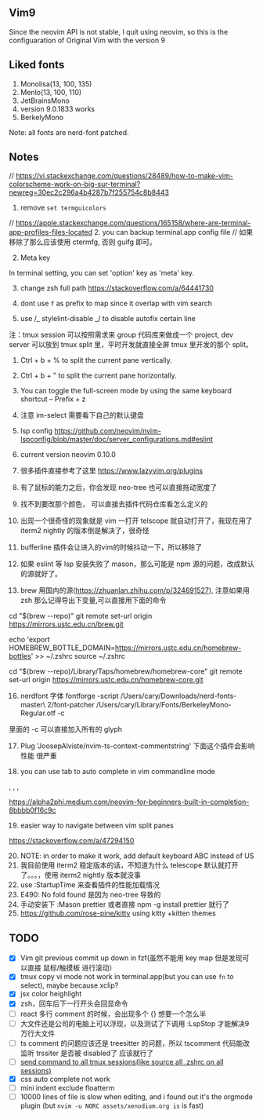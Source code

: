 ## Vim9

Since the neovim API is not stable, I quit using neovim, so this is the configuaration of Original Vim with the version 9

## Liked fonts

1. Monolisa(13, 100, 135)
2. Menlo(13, 100, 110)
3. JetBrainsMono
4. version 9.0.1833 works
5. BerkelyMono

Note: all fonts are nerd-font patched.

## Notes

// https://vi.stackexchange.com/questions/28489/how-to-make-vim-colorscheme-work-on-big-sur-terminal?newreg=30ec2c296a4b4287b7f255754c8b8443

1. remove `set termguicolors`

// https://apple.stackexchange.com/questions/165158/where-are-terminal-app-profiles-files-located 2. you can backup terminal.app config file
// 如果移除了那么应该使用 ctermfg, 否则 guifg 即可。

2. Meta key

In terminal setting, you can set 'option' key as 'meta' key.

3. change zsh full path
   https://stackoverflow.com/a/64441730

4. dont use `f` as prefix to map since it overlap with vim search
5. use /_ stylelint-disable _/ to disable autofix certain line

注：tmux session 可以按照需求来 group 代码库来做成一个 project, dev server 可以放到 tmux split 里，平时开发就直接全屏 tmux 里开发的那个 split。

1. Ctrl + b + % to split the current pane vertically.
2. Ctrl + b + " to split the current pane horizontally.
3. You can toggle the full-screen mode by using the same keyboard shortcut – Prefix + z

4. 注意 im-select 需要看下自己的默认键盘
5. lsp config https://github.com/neovim/nvim-lspconfig/blob/master/doc/server_configurations.md#eslint
6. current version neovim 0.10.0
7. 很多插件直接参考了这里 https://www.lazyvim.org/plugins
8. 有了鼠标的能力之后，你会发现 neo-tree 也可以直接拖动宽度了
9. 找不到要改那个颜色， 可以直接去插件代码仓库看怎么定义的
10. 出现一个很奇怪的现象就是 vim 一打开 telscope 就自动打开了，我现在用了 iterm2 nightly 的版本倒是解决了，很奇怪
11. bufferline 插件会让进入的vim的时候抖动一下，所以移除了
12. 如果 eslint 等 lsp 安装失败了 mason，那么可能是 npm 源的问题，改成默认的源就好了。
13. brew 用国内的源(https://zhuanlan.zhihu.com/p/324691527), 注意如果用 zsh 那么记得导出下变量,可以直接用下面的命令

cd "$(brew --repo)"
git remote set-url origin https://mirrors.ustc.edu.cn/brew.git

echo 'export HOMEBREW_BOTTLE_DOMAIN=https://mirrors.ustc.edu.cn/homebrew-bottles' >> ~/.zshrc
source ~/.zshrc

cd "$(brew --repo)/Library/Taps/homebrew/homebrew-core"
git remote set-url origin https://mirrors.ustc.edu.cn/homebrew-core.git

16. nerdfont 字体
    fontforge -script /Users/cary/Downloads/nerd-fonts-master\ 2/font-patcher /Users/cary/Library/Fonts/BerkeleyMono-Regular.otf -c

里面的 -c 可以直接加入所有的 glyph

17. Plug 'JoosepAlviste/nvim-ts-context-commentstring'
    下面这个插件会影响性能 很严重

18. you can use tab to auto complete in vim commandline mode

<tab>, <c-d>, <S-Tab>,

https://alpha2phi.medium.com/neovim-for-beginners-built-in-completion-8bbbb0f16c9c

19. easier way to navigate between vim split panes

https://stackoverflow.com/a/47294150

20. NOTE: in order to make it work, add default keyboard ABC instead of US
21. 我目前使用 iterm2 稳定版本的话，不知道为什么 telescope 默认就打开了。。。，使用 iterm2 nightly 版本就没事
22. use :StartupTime 来查看插件的性能加载情况
23. E490: No fold found 是因为 neo-tree 导致的
24. 手动安装下 :Mason prettier 或者直接 npm -g install prettier 就行了
25. https://github.com/rose-pine/kitty using kitty +kitten themes

## TODO

- [x] Vim git previous commit up down in fzf(虽然不能用 key map 但是发现可以直接 鼠标/触摸板 进行滚动）
- [x] tmux copy vi mode not work in terminal.app(but you can use `fn` to select), maybe because xclip?
- [x] jsx color heighlight
- [x] zsh，回车后下一行开头会回显命令
- [ ] react 多行 comment 的时候，会出现多个 {} 想要一个怎么半
- [ ] 大文件还是公司的电脑上可以浮现，以及测试了下调用 :LspStop 才能解决9万行大文件
- [ ] ts comment 的问题应该还是 treesitter 的问题，所以 tscomment 代码能改监听 trssiter 是否被 disabled了 应该就行了
- [ ] [send command to all tmux sessions(like source all .zshrc on all sessions)](https://stackoverflow.com/questions/16325449/how-to-send-a-command-to-all-panes-in-tmux)
- [x] css auto complete not work
- [ ] mini indent exclude floatterm
- [ ] 10000 lines of file is slow when editing, and i found out it's the orgmode plugin (but `nvim -u NORC assets/xenodium.org is` is fast)
